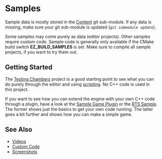# Samples

Sample data is mostly stored in the [Content](https://github.com/ezEngine/content) git sub-module. If any data is missing, make sure your git sub-module is updated (`git submodule update`).

Some samples may come purely as data (editor projects). Other samples require custom code. Sample code is generally only available if the CMake build switch **EZ_BUILD_SAMPLES** is set. Make sure to compile all sample projects, if you want to try them out.

## Getting Started

The [Testing Chambers](testing-chambers.md) project is a good starting point to see what you can do purely through the editor and using [scripting](../docs/custom-code/custom-code-overview.md). No C++ code is used in this project.

If you want to see how you can extend the engine with your own C++ code through a plugin, have a look at the [Sample Game Plugin](sample-game-plugin.md) or the [RTS Sample](rts.md). The former shows just the basics to get your own code running. The latter goes a bit further and shows how you can make a simple game.

## See Also

* [Videos](../getting-started/videos.md)
* [Custom Code](../docs/custom-code/custom-code-overview.md)
* [Screenshots](screenshots.md)
